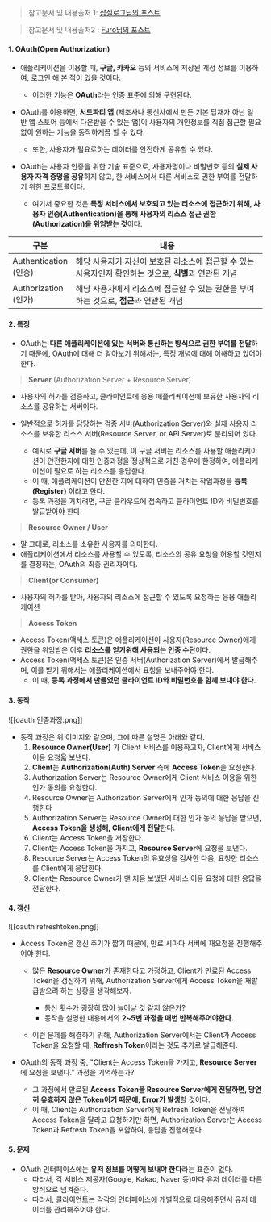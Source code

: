 > 참고문서 및 내용출처 1: [삽질로그님의 포스트](https://velog.io/@goldbear2022/NextAuth%EB%A5%BC-%EC%9D%B4%EC%9A%A9%ED%95%B4%EC%84%9C-%EA%B5%AC%EA%B8%80-%EB%A1%9C%EA%B7%B8%EC%9D%B8-%EC%97%B0%EB%8F%99-%EA%B0%80%EC%9E%85-%EA%B8%B0%EB%8A%A5-%EB%A7%8C%EB%93%A4%EA%B8%B0-%E4%B8%8A#:~:text=OAuth%EB%8A%94%20%EC%9D%B8%ED%84%B0%EB%84%B7%20%EC%82%AC%EC%9A%A9%EC%9E%90%EB%93%A4%EC%9D%B4,%ED%95%B4%EC%A3%BC%EB%8A%94%20%EC%98%A4%ED%94%88%20%EC%8A%A4%ED%83%A0%EB%8B%A4%EB%93%9C%20%ED%94%84%EB%A1%9C%ED%86%A0%EC%BD%9C%EC%9D%B4%EB%8B%A4.)

> 참고문서 및 내용출처2 : [Furo님의 포스트](https://iam.furo.one/post/concept-oauth)

#### 1. OAuth(Open Authorization)

- 애플리케이션을 이용할 때, **구글, 카카오** 등의 서비스에 저장된 계정 정보를 이용하여, 로그인 해 본 적이 있을 것이다.
	- 이러한 기능은 **OAuth**라는 인증 표준에 의해 구현된다.

- OAuth를 이용하면, **서드파티 앱** (제조사나 통신사에서 만든 기본 탑재가 아닌 일반 앱 스토어 등에서 다운받을 수 있는 앱)이 사용자의 개인정보를 직접 접근할 필요 없이 원하는 기능을 동작하게끔 할 수 있다.
	- 또한, 사용자가 필요로하는 데이터를 안전하게 공유할 수 있다.

- OAuth는 사용자 인증을 위한 기술 표준으로, 사용자명이나 비밀번호 등의 **실제 사용자 자격 증명을 공유**하지 않고, 한 서비스에서 다른 서비스로 권한 부여를 전달하기 위한 프로토콜이다.
	- 여기서 중요한 것은 **특정 서비스에서 보호되고 있는 리소스에 접근하기 위해, 사용자 인증(Authentication)을 통해 사용자의 리소스 접근 권한(Authorization)을 위임받는 것**이다.

| 구분                     | 내용                                                           |
| ---------------------- | ------------------------------------------------------------ |
| Authentication<br>(인증) | 해당 사용자가 자신이 보호된 리소스에 접근할 수 있는 사용자인지 확인하는 것으로, **식별**과 연관된 개념 |
| Authorization<br>(인가)  | 해당 사용자에게 리소스에 접근할 수 있는 권한을 부여하는 것으로, **접근**과 연관된 개념          |


#### 2. 특징

- OAuth는 **다른 애플리케이션에 있는 서버와 통신하는 방식으로 권한 부여를 전달**하기 때문에, OAuth에 대해 더 알아보기 위해서는, 특정 개념에 대해 이해하고 있어야 한다.

> **Server** (Authorization Server + Resource Server)
- 사용자의 허가를 검증하고, 클라이언트에 응용 애플리케이션에 보유한 사용자의 리소스를 공유하는 서버이다.

- 일반적으로 허가를 담당하는 검증 서버(Authorization Server)와 실제 사용자 리소스를 보유한 리소스 서버(Resource Server, or API Server)로 분리되어 있다.
	- 예시로 **구글 서버**를 들 수 있는데, 이 구글 서버는 리소스를 사용할 애플리케이션이 안전한지에 대한 인증과정을 정상적으로 거친 경우에 한정하여, 애플리케이션이 필요로 하는 리소스를 응답한다.  
	- 이 때, 애플리케이션이 안전한 지에 대하여 인증을 거치는 작업과정을 **등록(Register)** 이라고 한다. 
	- 등록 과정을 거치려면, 구글 클라우드에 접속하고 클라이언트 ID와 비밀번호를 발급받아야 한다.

> **Resource Owner / User**
- 말 그대로, 리소스를 소유한 사용자를 의미한다.
- 애플리케이션에서 리소스를 사용할 수 있도록, 리소스의 공유 요청을 허용할 것인지를 결정하는, OAuth의 최종 권리자이다.

> **Client(or Consumer)**
- 사용자의 허가를 받아, 사용자의 리소스에 접근할 수 있도록 요청하는 응용 애플리케이션
 
> **Access Token**
- Access Token(액세스 토큰)은 애플리케이션이 사용자(Resource Owner)에게 권한을 위임받은 이후 **리소스를 얻기위해 사용되는 인증 수단**이다.
- Access Token(액세스 토큰)은 인증 서버(Authorization Server)에서 발급해주며, 이를 받기 위해서는 애플리케이션에서 요청을 보내주어야 한다.
	- 이 때, **등록 과정에서 만들었던 클라이언트 ID와 비밀번호를 함께 보내야 한다.**


#### 3. 동작

![[oauth 인증과정.png]]
- 동작 과정은 위 이미지와 같으며, 그에 따른 설명은 아래와 같다.
	1. **Resource Owner(User)** 가 Client 서비스를 이용하고자, Client에게 서비스 이용 요청읇 보낸다.
	2. **Client**는 **Authorization(Auth) Server** 측에 **Access Token**을 요청한다.
	3. Authorization Server는 Resource Owner에게 Client 서비스 이용을 위한 인가 동의를 요청한다.
	4. Resource Owner는 Authorization Server에게 인가 동의에 대한 응답을 진행한다
	5. Authorization Server는 Resource Owner에 대한 인가 동의 응답을 받으면, **Access Token을 생성해, Client에게 전달**한다.
	6. Client는 Access Token을 저장한다.
	7. Client는 Access Token을 가지고, **Resource Server**에 요청을 보낸다.
	8. Resource Server는 Access Token의 유효성을 검사한 다음, 요청한 리소스를 Client에게 응답한다.
	9. Client는 Resource Owner가 맨 처음 보냈던 서비스 이용 요청에 대한 응답을 전달한다.


#### 4. 갱신

![[oauth refreshtoken.png]]
- Access Token은 갱신 주기가 짧기 때문에, 만료 시마다 서버에 재요청을 진행해주어야 한다.
	- 많은 **Resource Owner**가 존재한다고 가정하고, Client가 만료된 Access Token을 갱신하기 위해, Authorization Server에게 Access Token을 재발급받으려 하는 상황을 생각해보자. 
		- 통신 횟수가 굉장히 많이 늘어날 것 같지 않은가? 
		- 동작을 설명한 내용에서의 **2~5번 과정을 매번 반복해주어야한다.**
	
	- 이런 문제를 해결하기 위해, Authorization Server에서는 Client가 Access Token을 요청할 때, **Reffresh Token**이라는 것도 추가로 발급해준다.

- OAuth의 동작 과정 중, "Client는 Access Token을 가지고, **Resource Server**에 요청을 보낸다." 과정을 기억하는가?
	- 그 과정에서 만료된 **Access Token을 Resource Server에게 전달하면, 당연히 유효하지 않은 Token이기 때문에, Error가 발생**할 것이다.
	- 이 때, Client는 Authorization Server에게 Refresh Token을 전달하여 Access Token을 달라고 요청하기만 하면, Authorization Server는 Access Token과 Refresh Token을 포함하여, 응답을 진행해준다.


#### 5. 문제

- OAuth 인터페이스에는 **유저 정보를 어떻게 보내야 한다**라는 표준이 없다. 
	- 따라서, 각 서비스 제공자(Google, Kakao, Naver 등)마다 유저 데이터를 다른 방식으로 넘겨준다.
	- 따라서, 클라이언트는 각각의 인터페이스에 개별적으로 대응해주면서 유저 데이터를 관리해주어야 한다.